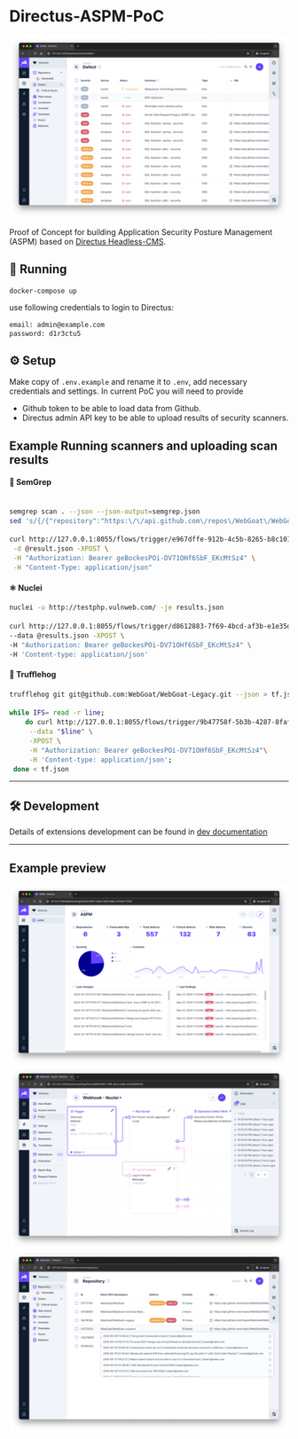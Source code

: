 # Directus-ASPM-PoC

![directus-aspm](./docs/img/defects.png)

Proof of Concept for building Application Security Posture Management (ASPM) based on [Directus Headless-CMS](https://github.com/directus/directus).


## 🚀 Running

```
docker-compose up
```
use following credentials to login to Directus:
```
email: admin@example.com
password: d1r3ctu5
```

## ⚙️ Setup

Make copy of `.env.example` and rename it to `.env`, add necessary credentials and settings.
In current PoC you will need to provide
- Github token to be able to load data from Github.
- Directus admin API key to be able to upload results of security scanners.



## Example Running scanners and uploading scan results

#### 📡 SemGrep
```bash

semgrep scan . --json --json-output=semgrep.json
sed 's/{/{"repository":"https:\/\/api.github.com\/repos\/WebGoat\/WebGoat-Legacy",/' semgrep.json > result.json

curl http://127.0.0.1:8055/flows/trigger/e967dffe-912b-4c5b-8265-b8c101e090ac \
 -d @result.json -XPOST \
 -H "Authorization: Bearer geBockesPOi-DV71OHf6SbF_EKcMtSz4" \
 -H "Content-Type: application/json"
```

#### ⚛️ Nuclei
```bash
nuclei -u http://testphp.vulnweb.com/ -je results.json

curl http://127.0.0.1:8055/flows/trigger/d8612883-7f69-4bcd-af3b-e1e35df6874d \
--data @results.json -XPOST \
-H "Authorization: Bearer geBockesPOi-DV71OHf6SbF_EKcMtSz4" \
-H 'Content-type: application/json'
```

#### 🐷 Trufflehog
```bash
trufflehog git git@github.com:WebGoat/WebGoat-Legacy.git --json > tf.json

while IFS= read -r line; 
    do curl http://127.0.0.1:8055/flows/trigger/9b47758f-5b3b-4287-8faf-8005759767a9 \
     --data "$line" \
     -XPOST \
     -H "Authorization: Bearer geBockesPOi-DV71OHf6SbF_EKcMtSz4"\
     -H 'Content-type: application/json';
 done < tf.json
```

-----

## 🛠️ Development

Details of extensions development can be found in [dev documentation](docs/development.md)


-----

## Example preview

![directus-aspm](./docs/img/dashboard.png)
![directus-aspm](./docs/img/flow.png)
![directus-aspm](./docs/img/repository.png)